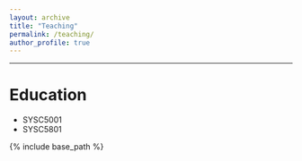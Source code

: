 ```yaml
---
layout: archive
title: "Teaching"
permalink: /teaching/
author_profile: true
---
```

_____________
Education
======
* SYSC5001
* SYSC5801

{% include base_path %}
